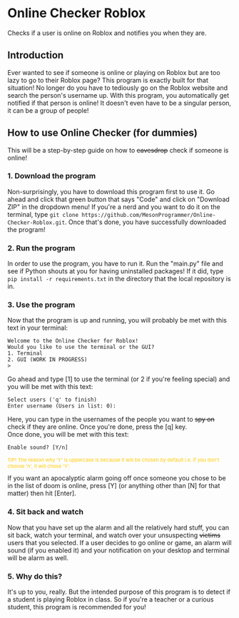 # Online Checker Roblox
 Checks if a user is online on Roblox and notifies you when they are.

## Introduction
Ever wanted to see if someone is online or playing on Roblox but are too lazy to go to their Roblox page? This program is exactly built for that situation! No longer do you have to tediously go on the Roblox website and search the person's username up. With this program, you automatically get notified if that person is online! It doesn't even have to be a singular person, it can be a group of people!

## How to use Online Checker (for dummies)
This will be a step-by-step guide on how to ~~eavesdrop~~ check if someone is online!
### 1. Download the program
Non-surprisingly, you have to download this program first to use it. Go ahead and click that green button that says "Code" and click on "Download ZIP" in the dropdown menu! If you're a nerd and you want to do it on the terminal, type `git clone https://github.com/MesonProgrammer/Online-Checker-Roblox.git`. Once that's done, you have successfully downloaded the program!
### 2. Run the program
In order to use the program, you have to run it. Run the "main.py" file and see if Python shouts at you for having uninstalled packages! If it did, type `pip install -r requirements.txt` in the directory that the local repository is in.
### 3. Use the program
Now that the program is up and running, you will probably be met with this text in your terminal:
```
Welcome to the Online Checker for Roblox!
Would you like to use the terminal or the GUI?
1. Terminal
2. GUI (WORK IN PROGRESS)
>
```
Go ahead and type [1] to use the terminal (or 2 if you're feeling special) and you will be met with this text:
```
Select users ('q' to finish)
Enter username (Users in list: 0): 
```
Here, you can type in the usernames of the people you want to ~~spy on~~ check if they are online. Once you're done, press the [q] key.<br>
Once done, you will be met with this text:
```
Enable sound? [Y/n]
```
<p style="color: rgb(255, 200, 0); font-size: 11px">TIP! The reason why 'Y' is uppercase is because it will be chosen by default i.e. if you don't choose 'n', it will chose 'Y'.</p>
If you want an apocalyptic alarm going off once someone you chose to be in the list of doom is online, press [Y] (or anything other than [N] for that matter) then hit [Enter].

### 4. Sit back and watch
Now that you have set up the alarm and all the relatively hard stuff, you can sit back, watch your terminal, and watch over your unsuspecting ~~victims~~ users that you selected. If a user decides to go online or game, an alarm will sound (if you enabled it) and your notification on your desktop and terminal will be alarm as well.

### 5. Why do this?
It's up to you, really. But the intended purpose of this program is to detect if a student is playing Roblox in class. So if you're a teacher or a curious student, this program is recommended for you!